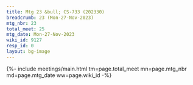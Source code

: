 ```yaml
---
title: Mtg 23 &bull; CS-733 (202330)
breadcrumb: 23 (Mon-27-Nov-2023)
mtg_nbr: 23
total_meet: 25
mtg_date: Mon-27-Nov-2023
wiki_id: 9127
resp_id: 0
layout: bg-image
---
```


{%- include meetings/main.html
    tm=page.total_meet
    mn=page.mtg_nbr
    md=page.mtg_date
    ww=page.wiki_id
-%}
